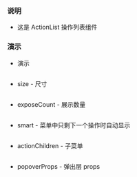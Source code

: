 ### 说明

*   这是 ActionList 操作列表组件

### 演示

*   演示

```js {"codepath": "actionList.jsx"}
```

*   size - 尺寸

```js {"codepath": "actionList-size.jsx"}
```

*   exposeCount - 展示数量

```js {"codepath": "actionList-exposeCount.jsx"}
```

*   smart - 菜单中只剩下一个操作时自动显示

```js {"codepath": "actionList-smart.jsx"}
```

*   actionChildren - 子菜单

```js {"codepath": "actionList-actionChildren.jsx"}
```

*   popoverProps - 弹出层 props

```js {"codepath": "actionList-popoverProps.jsx"}
```
